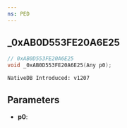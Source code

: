 ```yaml
---
ns: PED
---
```

## _0xAB0D553FE20A6E25

```c
// 0xAB0D553FE20A6E25
void _0xAB0D553FE20A6E25(Any p0);
```

```
NativeDB Introduced: v1207
```

## Parameters
* **p0**:
